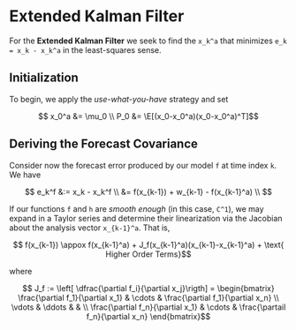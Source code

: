 # Extended Kalman Filter

For the **Extended Kalman Filter** we seek to find the ``x_k^a`` that minimizes ``e_k = x_k - x_k^a`` in the least-squares sense. 

## Initialization

To begin, we apply the *use-what-you-have* strategy and set 
```math
    x_0^a &= \mu_0 \\ 
    P_0 &= \E[(x_0-x_0^a)(x_0-x_0^a)^T]
```

## Deriving the Forecast Covariance 
Consider now the forecast error produced by our model ``f`` at time index ``k``. We have 
```math
    e_k^f &:= x_k - x_k^f \\ 
        &= f(x_{k-1}) + w_{k-1} - f(x_{k-1}^a) \\ 
```
If our functions ``f`` and ``h`` are *smooth enough* (in this case, ``C^1``), we may expand in a Taylor series and determine their linearization via the Jacobian about the analysis vector ``x_{k-1}^a``. That is, 
```math
    f(x_{k-1}) \appox f(x_{k-1}^a) + J_f(x_{k-1}^a)(x_{k-1}-x_{k-1}^a) + \text{ Higher Order Terms}
```
where 
```math
    J_f := \left[ \dfrac{\partial f_i}{\partial x_j}\rigth] = \begin{bmatrix}
        \frac{\partial f_1}{\partial x_1} & \cdots & \frac{\partial f_1}{\partial x_n} \\ 
        \vdots & \ddots & & \\ 
        \frac{\partial f_n}{\partial x_1} & \cdots & \frac{\partail f_n}{\partial x_n}
    \end{bmatrix}
```
